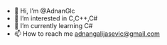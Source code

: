 - 👋 Hi, I’m @AdnanGlc
- 👀 I’m interested in C,C++,C#
- 🌱 I’m currently learning C#
- 📫 How to reach me adnangalijasevic@gmail.com

<!---
AdnanGlc/AdnanGlc is a ✨ special ✨ repository because its `README.md` (this file) appears on your GitHub profile.
You can click the Preview link to take a look at your changes.
--->
